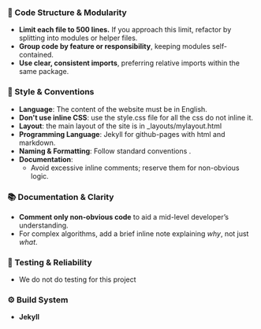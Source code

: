### 🧱 Code Structure & Modularity
- **Limit each file to 500 lines.** If you approach this limit, refactor by splitting into modules or helper files.
- **Group code by feature or responsibility**, keeping modules self-contained.
- **Use clear, consistent imports**, preferring relative imports within the same package.

### 📎 Style & Conventions
- **Language**: The content of the website must be in English.
- **Don't use inline CSS**: use the style.css file for all the css do not inline it.
- **Layout**: the main layout of the site is in _layouts/mylayout.html
- **Programming Language**: Jekyll for github-pages with html and markdown.
- **Naming & Formatting**: Follow standard conventions .
- **Documentation**:  
  - Avoid excessive inline comments; reserve them for non-obvious logic.

### 📚 Documentation & Clarity
- **Comment only non-obvious code** to aid a mid-level developer’s understanding.
- For complex algorithms, add a brief inline note explaining *why*, not just *what*.

### 🧪 Testing & Reliability
- We do not do testing for this project

### ⚙️ Build System
- **Jekyll**